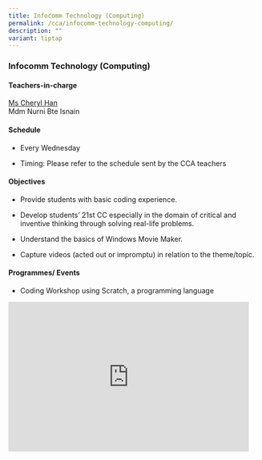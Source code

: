 ```yaml
---
title: Infocomm Technology (Computing)
permalink: /cca/infocomm-technology-computing/
description: ""
variant: tiptap
---
```

<h3>Infocomm Technology (Computing)</h3>
<h4>Teachers-in-charge</h4>
<p><a href="mailto:han_yi_ling_cheryl@moe.edu.sg" rel="noopener noreferrer nofollow" target="_blank">Ms Cheryl Han</a>
<br>Mdm Nurni Bte Isnain</p>
<h4>Schedule</h4>
<ul data-tight="true" class="tight">
<li>
<p>Every Wednesday</p>
</li>
<li>
<p>Timing: Please refer to the schedule sent by the CCA teachers</p>
</li>
</ul>
<h4>Objectives</h4>
<ul>
<li>
<p>Provide students with basic coding experience.</p>
</li>
<li>
<p>Develop students’ 21st CC especially in the domain of critical and inventive
thinking through solving real-life problems.</p>
</li>
<li>
<p>Understand the basics of Windows Movie Maker.</p>
</li>
<li>
<p>Capture videos (acted out or impromptu) in relation to the theme/topic.</p>
</li>
</ul>
<h4>Programmes/ Events</h4>
<ul data-tight="true" class="tight">
<li>
<p>Coding Workshop using Scratch, a programming language</p>
</li>
</ul>
<div class="iframe-wrapper">
<iframe height="299" width="480" allowfullscreen="true" frameborder="0" src="https://docs.google.com/presentation/d/e/2PACX-1vQb-v5CjfMeobbEmXk8kvC_CnxP8tyfSI0M7lcGhc2-vfI5JHa4ExLMpdl3RlJQwec9Mf0gKFJYXIwb/embed?start=false&amp;loop=false&amp;delayms=3000"></iframe>
</div>
<p></p>